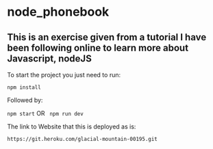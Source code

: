 
# node_phonebook

## This is an exercise given from a tutorial I have been following online to learn more about Javascript, nodeJS

To start the project you just need to run:

```npm install```

Followed by:

```npm start``` OR ``` npm run dev```

The link to Website that this is deployed as is:

```
https://git.heroku.com/glacial-mountain-00195.git
```